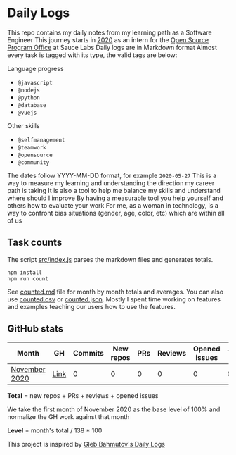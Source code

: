 # Daily Logs


This repo contains my daily notes from my learning path as a Software Engineer
This journey starts in [2020](./2020) as an intern for the [Open Source Program Office](https://opensource.saucelabs.com/) at Sauce Labs
Daily logs are in Markdown format
Almost every task is tagged with its type, the valid tags are below:

Language progress
- `@javascript`
- `@nodejs`
- `@python`
- `@database`
- `@vuejs`

Other skills
- `@selfmanagement`
- `@teamwork`
- `@opensource`
- `@community`

The dates follow YYYY-MM-DD format, for example `2020-05-27`
This is a way to measure my learning and understanding the direction my career path is taking
It is also a tool to help me balance my skills and understand where should I improve
By having a measurable tool you help yourself and others how to evaluate your work
For me, as a woman in technology, is a way to confront bias situations (gender, age, color, etc) which are within all of us

## Task counts

The script [src/index.js](src/index.js) parses the markdown files and generates totals.

```shell
npm install
npm run count
```

See [counted.md](counted.md) file for month by month totals and averages. You can also use [counted.csv](counted.csv) or [counted.json](counted.json). Mostly I spent time working on features and examples teaching our users how to use the features.

## GitHub stats

<!-- prettier-ignore-start -->
Month | GH | Commits | New repos | PRs | Reviews | Opened issues | Total | Level
--- | --- | --- | --- | --- | --- | --- | --- | ---
[November 2020](./2020/11-November-2020.md) | [Link]() | 0 | 0 | 0 | 0 | 0 | 0 | 100%
<!-- prettier-ignore-end -->

**Total** = new repos + PRs + reviews + opened issues

We take the first month of November 2020 as the base level of 100% and normalize the GH work against that month

**Level** = month's total / 138 \* 100

This project is inspired by [Gleb Bahmutov's Daily Logs](https://glebbahmutov.com/blog/what-i-have-done/)
